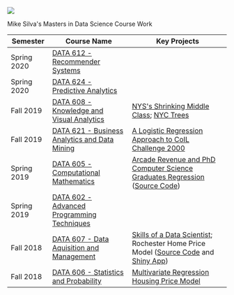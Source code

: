 ![](https://sps.cuny.edu/sites/all/themes/cuny/assets/img/header_logo.png)

Mike Silva's Masters in Data Science Course Work

| Semester    | Course Name | Key Projects |
| ----------- | ----------- | ------------ |
| Spring 2020 | [DATA 612 - Recommender Systems](https://github.com/mikeasilva/CUNY-SPS/tree/master/DATA612) |  |
| Spring 2020 | [DATA 624 - Predictive Analytics](https://github.com/mikeasilva/CUNY-SPS/tree/master/DATA624) |  |
| Fall 2019   | [DATA 608 - Knowledge and Visual Analytics](https://github.com/mikeasilva/CUNY-SPS/tree/master/DATA608) | [NYS's Shrinking Middle Class](http://nys-shrinking-middle-class.herokuapp.com/); [NYC Trees](http://nyc-trees-app.herokuapp.com/)|
| Fall 2019   | [DATA 621 - Business Analytics and Data Mining](https://github.com/mikeasilva/CUNY-SPS/tree/master/DATA621) | [A Logistic Regression Approach to CoIL Challenge 2000](https://github.com/mikeasilva/CUNY-SPS/tree/master/DATA621/Final_Project.pdf) |
| Spring 2019 | [DATA 605 - Computational Mathematics](https://github.com/mikeasilva/CUNY-SPS/tree/master/DATA605) | [Arcade Revenue and PhD Computer Science Graduates Regression](https://rpubs.com/mikesilva/DATA-605-Week-11) ([Source Code](https://github.com/mikeasilva/CUNY-SPS/blob/master/DATA605/MSilva_Exercise11.Rmd))|
| Spring 2019 | [DATA 602 - Advanced Programming Techniques](https://github.com/mikeasilva/CUNY-SPS/tree/master/DATA602) |              |
| Fall 2018 | [DATA 607 - Data Aquisition and Management](https://github.com/mikeasilva/CUNY-SPS/tree/master/DATA607) | [Skills of a Data Scientist](https://github.com/mikeasilva/data-scientist-skills);   Rochester Home Price Model ([Source Code](https://github.com/mikeasilva/CUNY-SPS/tree/master/DATA607/Final-Project) and [Shiny App](https://mikesilva.shinyapps.io/Rochester-Housing-Sale-Price/)) |
| Fall 2018 | [DATA 606 - Statistics and Probability](https://github.com/mikeasilva/CUNY-SPS/tree/master/DATA606) | [Multivariate Regression Housing Price Model](https://rpubs.com/mikesilva/DATA-606-Final-Project) |
